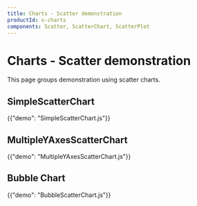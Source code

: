 ```yaml
---
title: Charts - Scatter demonstration
productId: x-charts
components: Scatter, ScatterChart, ScatterPlot
---
```


# Charts - Scatter demonstration

<p class="description">This page groups demonstration using scatter charts.</p>

## SimpleScatterChart

{{"demo": "SimpleScatterChart.js"}}

## MultipleYAxesScatterChart

{{"demo": "MultipleYAxesScatterChart.js"}}

## Bubble Chart

{{"demo": "BubbleScatterChart.js"}}
